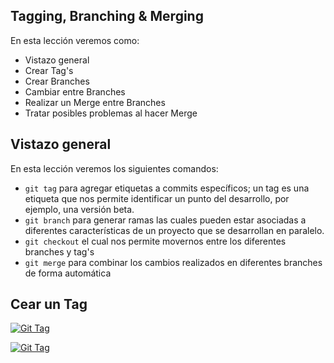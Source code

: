 ## Tagging, Branching & Merging

En esta lección veremos como:

 - Vistazo general
 - Crear Tag's
 - Crear Branches
 - Cambiar entre Branches
 - Realizar un Merge entre Branches
 - Tratar posibles problemas al hacer Merge

## Vistazo general
En esta lección veremos los siguientes comandos:
 - `git tag` para agregar etiquetas a commits específicos; un tag es una etiqueta que nos permite identificar un punto del desarrollo, por ejemplo, una versión beta. 
 - `git branch` para generar ramas las cuales pueden estar asociadas a diferentes características de un proyecto que se desarrollan en paralelo.
 - `git checkout` el cual nos permite movernos entre los diferentes  branches y tag's
 - `git merge` para combinar los cambios realizados en diferentes branches de forma automática

## Cear un Tag

[![Git Tag](http://img.youtube.com/vi/D4VdXT72ASE/0.jpg)](http://www.youtube.com/watch?v=D4VdXT72ASE "Git Tag")

[![Git Tag](http:/img.youtube.com/vi/D4VdXT72ASE/0.jpg)](http://www.youtube.com/watch?v=D4VdXT72ASE "Git Tag")

<!--stackedit_data:
eyJoaXN0b3J5IjpbLTE5MzA1MDI0OCwtMTgxMTIxODU5OSwxOD
I1NTAzMTc1XX0=
-->